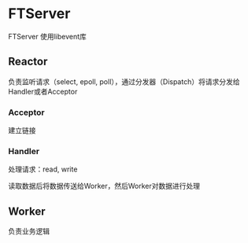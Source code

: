 # FTServer
FTServer 使用libevent库
## Reactor
负责监听请求（select, epoll, poll），通过分发器（Dispatch）将请求分发给Handler或者Acceptor
### Acceptor
建立链接
### Handler
处理请求：read, write

读取数据后将数据传送给Worker，然后Worker对数据进行处理
## Worker
负责业务逻辑